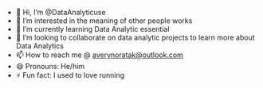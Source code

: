 - 👋 Hi, I’m @DataAnalyticuse
- 👀 I’m interested in the meaning of other people works
- 🌱 I’m currently learning Data Analytic essential
- 💞️ I’m looking to collaborate on data analytic projects to learn more about Data Analytics
- 📫 How to reach me @ averynoratak@outlook.com
- 😄 Pronouns: He/him
- ⚡ Fun fact: I used to love running

<!---
DataAnalyticuse/DataAnalyticuse is a ✨ special ✨ repository because its `README.md` (this file) appears on your GitHub profile.
You can click the Preview link to take a look at your changes.
--->
